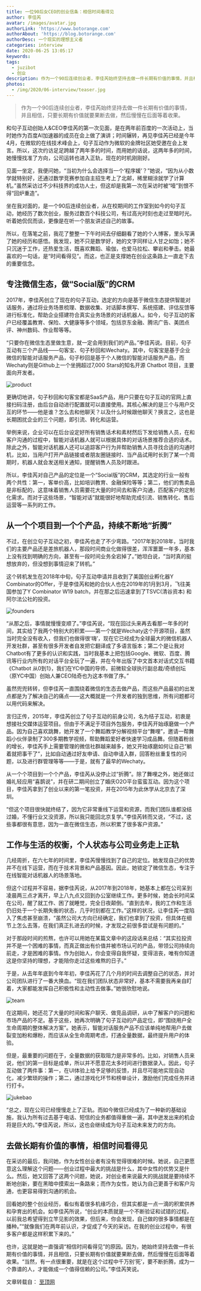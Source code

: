 ```yaml
---
title: 一位90后女CEO的创业信条：相信时间看得见
author: 李佳芮
avatar: /images/avatar.jpg
authorLink: 'https://www.botorange.com'
authorAbout: 'https://blog.botorange.com'
authorDesc: 一个现实的理想主义者
categories: interview
date: 2020-06-25 13:05:17
keywords:
tags: 
  - juzibot
  - 创业
description: 作为一个90后连续创业者，李佳芮始终坚持去做一件长期有价值的事情，并且相信，只要长期有价值就要果断去做，然后慢慢在后面等着收果。
photos:
  - /img/2020/06-interview/teaser.jpg
---
```


> 作为一个90后连续创业者，李佳芮始终坚持去做一件长期有价值的事情，并且相信，只要长期有价值就要果断去做，然后慢慢在后面等着收果。

和句子互动创始人&CEO李佳芮的第一次见面，是在两年前百度的一次活动上，当时她作为百度AI加速器的成员在会上做了演讲；时间辗转，再见李佳芮已经是今年4月，在微软的在线技术峰会上，句子互动作为微软的金牌社区她受邀在会上发言。所以，这次约访足足跨越了两年多的时间，而用她的话说，这两年多的时间，她慢慢找准了方向，公司运转也进入正轨，现在的时机刚刚好。

见面一坐定，我便问她，“当初为什么会选择当一个‘程序媛’？”她说，“因为从小数学就特别好，还通过数学竞赛参加自主招生考上了北邮，稀里糊涂就学了计算机。”虽然采访过不少科技界的成功人士，但这却是我第一次在采访时被“噎”到恨不得“回炉重造”。

坐在我对面的，是一个90后连续创业者，从在校期间的工作室到如今的句子互动，她经历了数次创业，服务过数百个科技公司，有过高光时刻也走过至暗时光。听着她侃侃而谈，更像是在听一个朋友讲述自己的故事。

所以，在落笔之前，我花了整整一下午时间去仔细翻看了她的个人博客，里头写满了她的经历和感悟。我发现，她不只是数学好，她的文字同样让人甘之如饴；她不只沉迷于工作，还热爱生活，既喜欢舞蹈、瑜伽，也爱马拉松、攀岩和拳击。她最喜欢的一句话，是“时间看得见”。而这，也正是支撑她在创业这条路上一直走下去的重要信念。

## 专注微信生态，做“Social版”的CRM

2017年，李佳芮创立了现在的句子互动，选定的方向是基于微信生态提供智能对话服务，通过将业务场景梳理、数据收集、对话脚本撰写、系统搭建、评估反馈等进行标准化，帮助企业搭建符合真实业务场景的对话机器人。如今，句子互动的客户已经覆盖教育、保险、大健康等多个领域，包括京东金融、腾讯广告、美团点评、神州数码、作业帮等等。

“只要你在微信生态里做生意，就一定会用到我们的产品。”李佳芮说。目前，句子互动有三个产品线——句客宝、句子秒回和Wechaty。其中，句客宝是基于企业微信的智能对话服务产品，句子秒回是基于个人微信的智能对话服务产品，而Wechaty则是Github上一个坐拥超过7,000 Stars的知名开源 Chatbot 项目，主要面向开发者。

![product](/img/2020/06-interview/product.png)

更确切地讲，句子秒回和句客宝都是SaaS产品，用户只要在句子互动的官网上直接扫码注册，由后台自动进行配置就可以直接使用。其核心解决的是三个与用户交互的环节——他是谁？怎么去和他聊天？以及什么时候跟他聊天？换言之，这也是长期困扰企业的三个问题，即引流、转化和运营。

举例来说，企业可以在后台设定好所有销售话术和素材然后下发给销售人员，在和客户沟通的过程中，智能对话机器人就可以根据具体的对话场景推荐合适的话术。除此之外，智能对话机器人还可以追踪客户行为并帮助销售人员寻找合适的沟通时机，比如，当用户打开产品链接或者朋友圈链接时、当产品试用时长到了某一个周期时，机器人就会发送相关通知，提醒销售人员及时跟进。

所以，李佳芮对自己产品的定位是一个“Social版”的CRM，其选定的行业一般有两个共性：第一，客单价高，比如培训教育、金融保险等等；第二，他们的售卖品是非标配的，这意味着销售人员需要花大量的时间去和客户沟通，匹配客户的定制化需求。而对于这些场景，“智能对话”就能很好地帮助完成引流、销售转化、售后运营等一系列的工作。

## 从一个个项目到一个个产品，持续不断地“折腾”

不过，在创立句子互动之初，李佳芮也走了不少弯路。“2017年到2018年，当时我们的主要产品还是差旅机器人，那段时间商业化做得很差，浑浑噩噩一年多，基本上没有找到明确的方向，甚至有一段时间业务全宕掉了。”她坦白说，“当时真的挺想放弃的，但没想到事情迎来了转机。”

这个转机发生在2018年中旬，句子互动申请并且收到了美国创业孵化器Y Combinator的Offer，于是李佳芮和她的合伙人也在2019年的1月到3月，飞往美国参加了Y Combinator W19 batch，并在那之后迅速拿到了TSVC(清谷资本) 和阿尔法公社的投资。

![founders](/img/2020/06-interview/founders.jpg)

“从那之后，事情就慢慢变顺了。”李佳芮说，“现在回过头来再去看那一年多的时间，其实给了我两个特别大的积累——第一个就是Wechaty这个开源项目，虽然当时完全没有收入，但我们也做得很‘嗨’，现在它已经成为全球最大的微信机器人开发社群，甚至有很多开发者自发把它翻译成了多语言版本；第二个是让我对Chatbot有了更多的认识和实践，当时我基本上把包括Google、微软、百度、腾讯等行业内所有的对话平台全玩了一遍，并在今年出版了中文首本对话式交互书籍《Chatbot 从0到1》，我们在YC中国的导师，前微软全球执行副总裁/奇绩创坛（原YC中国）创始人兼CEO陆奇也为这本书做了序。”

虽然兜兜转转，但李佳芮一直围绕着微信的生态去做产品，而这些产品最初的出发点都是为了解决自己的痛点——这大概就是一个开发者的独到思维，所有问题都可以用代码来解决。

言归正传，2015年，李佳芮创立了句子互动的前身公司，名为桔子互动，初衷是想接社交媒体运营项目。但由于不满足于项目外包服务，李佳芮开始琢磨做一个产品。因为自己喜欢跳舞，她开发了一个舞蹈教学分解视频平台“舞哩”，邀请一帮舞蹈小伙伴录制了300多期教学视频，帮助舞蹈爱好者快速学习成品舞。但随着粉丝的增长，李佳芮手上需要管理的微信社群越来越多，她又开始琢磨如何让自己“躺着就把事干了”，比如自动通过好友申请、自动申请入群，回答粉丝重复性的问题，以及进行群管理等等——于是，就有了最早的Wechaty。

从一个个项目到一个个产品，李佳芮从没停止过“折腾”。除了舞哩之外，她还做过婚礼轻应用“喜鹊说”，并在研二期间创立了婚庆O2O平台蛮蛮互动。因为这个项目，李佳芮拿到了创业以来的第一笔投资，并在2015年为此休学从北京去了深圳。

“但这个项目很快就终结了，因为它非常重线下运营和资源，而我们团队谁都没结过婚，不懂行业又没资源，所以我只能回北京复学。”李佳芮转而又说，“不过，这些事都很有意思，因为一直在微信生态，所以积累了很多客户资源。”

## 工作与生活的权衡，个人状态与公司业务走上正轨

几经周折，在六七年的时间里，李佳芮慢慢找到了自己的定位。她发现自己的优势并不在线下运营，而在于技术背景和产品基因。因此，她锁定了微信生态，专注于在线智能对话机器人的场景落地。

但这个过程并不容易，据李佳芮说，从2017年到2018年，她基本上都在公司呆到凌晨两三点才离开，早上八九点又回到办公室继续工作。更多时候，她会长时间呆在公司，醒了就工作、困了就睡觉，完全日夜颠倒。“直到去年，我的工作和生活仍旧处于一个长期失衡的状态，几乎时刻都在工作。”这样的状况，让李佳芮一度陷入了焦虑甚至崩溃，“虽然公司大方向已经确定，我们也拿到了投资，但具体在细节上怎么去落，在我们真正扎进去的时候，才发现之前很多尝试是有问题的。”

对于那段时间的煎熬，也许可以用她在某篇文章中的这段话来总结：“其实拉投资并不是一个困难的事情，而真正做出有价值并被市场认可的产品，带领公司持续向前走，才是困难的事情。作为创始人，你会变得自我怀疑，变得沮丧，唯有你知道这是你坚持的理想，才能陪你走过这些难熬的日子。”

于是，从去年年底到今年年初，李佳芮花了几个月的时间去调整自己的状态，并对公司团队进行了一番大换血。“现在我们团队状态非常好，基本不需要我再亲自盯着，大家都能发挥自己积极性和主动性去做事。”她很欣慰地说。

![team](/img/2020/06-interview/team.jpg)

在这期间，她还花了大量的时间和客户聊天、做竞品调研，从中了解客户的问题和市场产品的不足。基于这些，她再次明确了句子互动的产品定位，即“围绕用户全生命周期的整体解决方案”。她表示，智能对话服务产品不应该单纯地帮用户去做裂变加粉和爆粉，而应该从全生命周期考虑，打通全量数据，最终提升用户的体验。

但是，最重要的问题在于，全量数据的获取阻力是非常多的。比如，对销售人员来说，他们的第一目标是成单，所以并不愿意花太多时间进行数据录入。因此，句子互动做了两件事：第一，在UI体验上给予足够的反馈，并且尽可能地实现自动化，减少繁琐的操作；第二，通过游戏化环节和榜单设计，激励他们完成任务并进行打卡。

![jukebao](/img/2020/06-interview/jukebao.png)

“总之，现在公司已经慢慢走上了正轨。而如今微信已经成为了一种新的基础设施，我认为所有过去基于电话、短信的业务都值得重做一遍，其中迸发出来的机会将是巨大的。”李佳芮说，所以，这也会继续成为句子互动未来发力的方向。

## 去做长期有价值的事情，相信时间看得见

在采访的最后，我问她，作为女性创业者有没有觉得很难的时候。她说，自己更愿意这么理解这个问题——创业过程中最大的挑战是什么，其中女性的优势又是什么。然后，她又回答了这两个问题，她说，对创业者来说最大的挑战就是要持续不断地创新，要在黑暗中摸索出一条路来；而作为女性，她认为自己更善于和客户沟通，也更容易得到沟通的机会。

回看她的整个创业经历，看似有着很多机缘巧合，但其实都是一点一滴的积累供养和孕育出的机会。如李佳芮所说，“创业的本质就是一个不断验证和试错的过程，以前我总希望得到立竿见影的效果，但后来，你会发现，自己做的很多事情都是在播种。”“就像我们在两年前认识，才促成了今天的采访。在我的创业过程中，有很多客户都是这样积累下来的。”

也许，这就是她一直强调“相信时间看得见”的原因。因为，她始终坚持去做一件长期有价值的事情，并且相信，只要长期有价值就要果断去做，然后慢慢在后面等着收果。“当然，有一点很重要，就是在这个过程中千万别‘死’，要不断折腾，成为一个靠谱的人，才能做成一个值得信赖的公司。”李佳芮笑说。

文章转载自： [至顶网](http://soft.zhiding.cn/software_zone/2020/0617/3127076.shtml)
